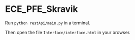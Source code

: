 # ECE_PFE_Skravik

Run `python restApi/main.py` in a terminal.

Then open the file `Interface/interface.html` in your browser.
